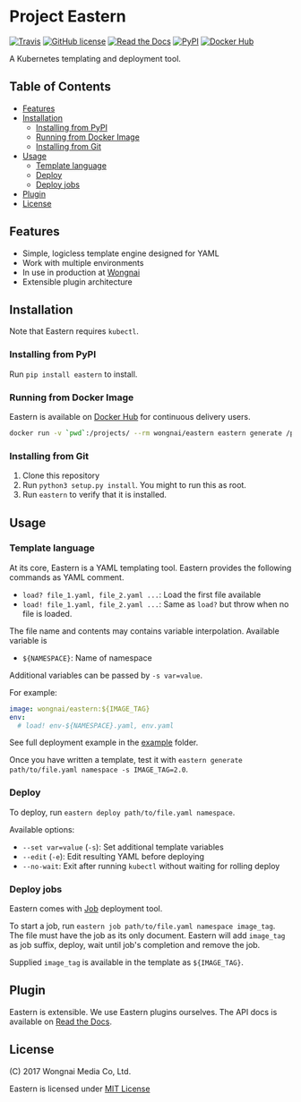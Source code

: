 # Project Eastern

[![Travis](https://api.travis-ci.org/wongnai/eastern.svg?branch=master)](https://travis-ci.org/wongnai/eastern)
[![GitHub license](https://img.shields.io/github/license/wongnai/eastern.svg)](https://github.com/wongnai/eastern/blob/master/LICENSE)
[![Read the Docs](https://img.shields.io/readthedocs/eastern.svg)](https://eastern.rtfd.org)
[![PyPI](https://img.shields.io/pypi/v/eastern.svg)](https://pypi.python.org/pypi/eastern)
[![Docker Hub](https://img.shields.io/docker/build/wongnai/eastern.svg)](https://hub.docker.com/r/wongnai/eastern/)

A Kubernetes templating and deployment tool.

## Table of Contents

* [Features](#features)
* [Installation](#installation)
  * [Installing from PyPI](#installing-from-pypi)
  * [Running from Docker Image](#running-from-docker-image)
  * [Installing from Git](#installing-from-git)
* [Usage](#usage)
  * [Template language](#template-language)
  * [Deploy](#deploy)
  * [Deploy jobs](#deploy-jobs)
* [Plugin](#plugin)
* [License](#license)

## Features

* Simple, logicless template engine designed for YAML
* Work with multiple environments
* In use in production at [Wongnai](https://www.wongnai.com)
* Extensible plugin architecture

## Installation

Note that Eastern requires `kubectl`.

### Installing from PyPI

Run `pip install eastern` to install.

### Running from Docker Image

Eastern is available on [Docker Hub](https://hub.docker.com/r/wongnai/eastern/) for continuous delivery users.

```sh
docker run -v `pwd`:/projects/ --rm wongnai/eastern eastern generate /projects/kubernetes.yaml
```

### Installing from Git

1. Clone this repository
2. Run `python3 setup.py install`. You might to run this as root.
3. Run `eastern` to verify that it is installed.

## Usage
### Template language 
At its core, Eastern is a YAML templating tool. Eastern provides the following commands as YAML comment.

- `load? file_1.yaml, file_2.yaml ...`: Load the first file available
- `load! file_1.yaml, file_2.yaml ...`: Same as `load?` but throw when no file is loaded.

The file name and contents may contains variable interpolation. Available variable is

- `${NAMESPACE}`: Name of namespace

Additional variables can be passed by `-s var=value`.

For example:

```yaml
image: wongnai/eastern:${IMAGE_TAG}
env:
  # load! env-${NAMESPACE}.yaml, env.yaml
```

See full deployment example in the [example](example/) folder.

Once you have written a template, test it with `eastern generate path/to/file.yaml namespace -s IMAGE_TAG=2.0`.

### Deploy

To deploy, run `eastern deploy path/to/file.yaml namespace`.

Available options:

- `--set var=value` (`-s`): Set additional template variables
- `--edit` (`-e`): Edit resulting YAML before deploying
- `--no-wait`: Exit after running `kubectl` without waiting for rolling deploy

### Deploy jobs
Eastern comes with [Job](https://kubernetes.io/docs/concepts/workloads/controllers/jobs-run-to-completion/) deployment tool.

To start a job, run `eastern job path/to/file.yaml namespace image_tag`. The file must have the job as its only document. Eastern will add `image_tag` as job suffix, deploy, wait until job's completion and remove the job.

Supplied `image_tag` is available in the template as `${IMAGE_TAG}`.

## Plugin
Eastern is extensible. We use Eastern plugins ourselves. The API docs is available on [Read the Docs](https://eastern.readthedocs.io/en/latest/).

## License
(C) 2017 Wongnai Media Co, Ltd.

Eastern is licensed under [MIT License](LICENSE)
